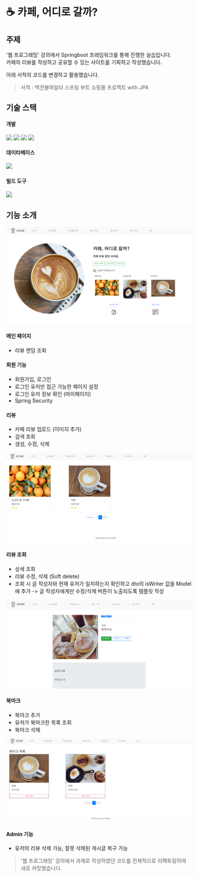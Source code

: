 # ☕ 카페, 어디로 갈까?

## 주제

'웹 프로그래밍' 강의에서 Springboot 프레임워크를 통해 진행한 실습입니다.<br/>카페의 리뷰를 작성하고 공유할 수 있는 사이트를 기획하고 작성했습니다.

아래 서적의 코드를 변경하고 활용했습니다.

> 서적 : 백견불여일타 스프링 부트 쇼핑몰 프로젝트 with JPA

## 기술 스택

<h4>개발</h4>
<img src="https://img.shields.io/badge/java-007396?style=for-the-badge&logo=java&logoColor=white"> 
<img src="https://img.shields.io/badge/springboot-6DB33F?style=for-the-badge&logo=springboot&logoColor=white">
<img src="https://img.shields.io/badge/thymeleaf-005F0F?style=for-the-badge&logo=thymeleaf&logoColor=white">

<img src="https://img.shields.io/badge/bootstrap-7952B3?style=for-the-badge&logo=bootstrap&logoColor=white">

<h4>데이터베이스</h4>
<img src="https://img.shields.io/badge/mysql-4479A1?style=for-the-badge&logo=mysql&logoColor=white">

<h4>빌드 도구</h4>
<img src="https://img.shields.io/badge/maven-C71A36?style=for-the-badge&logo=apachemaven&logoColor=white">

## 기능 소개

<img src = "./readme_image/main.png" alt="메인">

#### 메인 페이지

- 리뷰 랜덤 조회

#### 회원 기능

- 회원가입, 로그인
- 로그인 유저만 접근 가능한 페이지 설정
- 로그인 유저 정보 확인 (마이페이지)
- Spring Security

#### 리뷰

- 카페 리뷰 업로드 (이미지 추가)
- 검색 조회
- 생성, 수정, 삭제

<img src = "./readme_image/explore.png" alt="조회">

#### 리뷰 조회

- 상세 조회
- 리뷰 수정, 삭제 (Soft delete)
- 조회 시 글 작성자와 현재 유저가 일치하는지 확인하고 dto의 isWriter 값을 Model에 추가 -> 글 작성자에게만 수정/삭제 버튼이 노출되도록 템플릿 작성

<img src = "./readme_image/detail.png" alt="상세 페이지">

#### 북마크

- 북마크 추가
- 유저가 북마크한 목록 조회
- 북마크 삭제

<img src = "./readme_image/bookmark.png" alt="북마크">

#### Admin 기능

- 유저의 리뷰 삭제 가능, 잘못 삭제된 게시글 복구 가능

> '웹 프로그래밍' 강의에서 과제로 작성하였던 코드를 전체적으로 리팩토링하여 새로 커밋했습니다.
